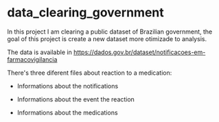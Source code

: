 # data_clearing_government
In this project I am clearing a public dataset of Brazilian government, the goal of this project is create a new dataset more otimizade to analysis.

The data is available in https://dados.gov.br/dataset/notificacoes-em-farmacovigilancia

There's three diferent files about reaction to a medication:

- Informations about the notifications 

- Informations about the event the reaction 

- Informations about the medications 
